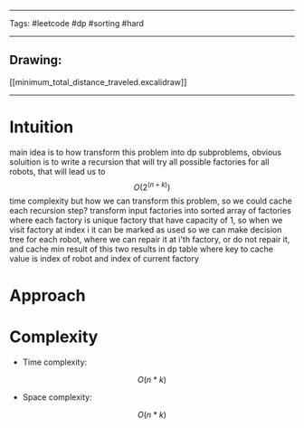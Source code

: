 

----

Tags: #leetcode #dp #sorting #hard

----

## Drawing:
[[minimum_total_distance_traveled.excalidraw]]

----


# Intuition

main idea is to how transform this problem into dp subproblems, obvious soluition is to write a recursion that will try all possible factories for all robots, that will lead us to $$O(2^(n+k))$$ time complexity 
but how we can transform this problem, so we could cache each recursion step? transform input factories into sorted array of factories where each factory is unique factory that have capacity of 1, so when we visit factory at index i it can be marked as used
so we can make decision tree for each robot, where we can repair it at i'th factory, or do not repair it, and cache min result of this two results in dp table where key to cache value is index of robot and index of current factory

# Approach

<!-- Describe your approach to solving the problem. -->

  

# Complexity

- Time complexity:

 $$O(n*k)$$

  

- Space complexity:

$$O(n*k)$$